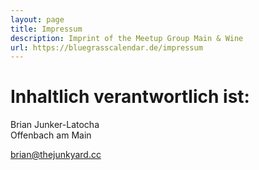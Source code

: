 ```yaml
---
layout: page
title: Impressum
description: Imprint of the Meetup Group Main & Wine
url: https://bluegrasscalendar.de/impressum
---
```


# Inhaltlich verantwortlich ist:

Brian Junker-Latocha  
Offenbach am Main

[brian@thejunkyard.cc](mailto:brian@thejunkyard.cc)